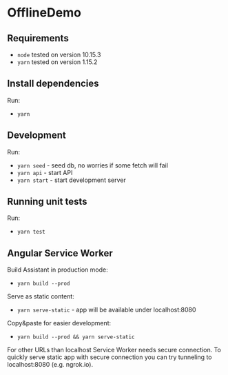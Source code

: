 # OfflineDemo

## Requirements
- `node` tested on version 10.15.3
- `yarn` tested on version 1.15.2

## Install dependencies
Run:
- `yarn`

## Development
Run:
- `yarn seed` - seed db, no worries if some fetch will fail
- `yarn api` - start API
- `yarn start` - start development server

## Running unit tests
Run:
- `yarn test`

## Angular Service Worker
Build Assistant in production mode:
- `yarn build --prod`

Serve as static content:
- `yarn serve-static` - app will be available under localhost:8080

Copy&paste for easier development:
- `yarn build --prod && yarn serve-static`

For other URLs than localhost Service Worker needs secure connection.
To quickly serve static app with secure connection you can try tunneling to localhost:8080 (e.g. ngrok.io).